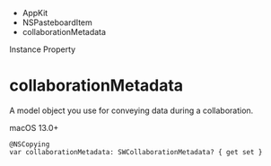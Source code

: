 

- AppKit
- NSPasteboardItem
-  collaborationMetadata 

Instance Property

# collaborationMetadata

A model object you use for conveying data during a collaboration.

macOS 13.0+

``` source
@NSCopying
var collaborationMetadata: SWCollaborationMetadata? { get set }
```

